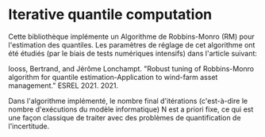 # Iterative quantile computation

Cette bibliothèque implémente un Algorithme de Robbins-Monro (RM) pour l'estimation des quantiles. Les paramètres de réglage de cet algorithme ont été étudiés (par le biais de tests numériques intensifs) dans l'article suivant:

Iooss, Bertrand, and Jérôme Lonchampt. "Robust tuning of Robbins-Monro algorithm for quantile estimation-Application to wind-farm asset management." ESREL 2021. 2021.

Dans l'algorithme implémenté, le nombre final d'itérations (c'est-à-dire le nombre d'exécutions du modèle informatique) N est a priori fixe, ce qui est une façon classique de traiter avec des problèmes de quantification de l'incertitude.
